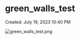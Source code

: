 # green_walls_test

Created: July 19, 2023 10:40 PM

![green_walls_test.png](green_walls_test%206e38af83aa0b411b8f6e9e8625e984b2/green_walls_test.png)